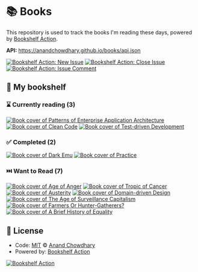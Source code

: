 # 📚 Books

This repository is used to track the books I'm reading these days, powered by [Bookshelf Action](https://github.com/AnandChowdhary/bookshelf-action).

**API:** https://anandchowdhary.github.io/books/api.json

[![Bookshelf Action: New Issue](https://github.com/AnandChowdhary/books/workflows/Bookshelf%20Action:%20New%20Issue/badge.svg)](https://github.com/AnandChowdhary/bookshelf-action/actions?query=workflow%3A%Bookshelf+Action%3A+New+Issue%22)
[![Bookshelf Action: Close Issue](https://github.com/AnandChowdhary/books/workflows/Bookshelf%20Action:%20Close%20Issue/badge.svg)](https://github.com/AnandChowdhary/bookshelf-action/actions?query=workflow%3A%Bookshelf+Action%3A+Close+Issue%22)
[![Bookshelf Action: Issue Comment](https://github.com/AnandChowdhary/books/workflows/Bookshelf%20Action:%20Issue%20Comment/badge.svg)](https://github.com/AnandChowdhary/bookshelf-action/actions?query=workflow%3A%Bookshelf+Action%3A+Issue+Comment%22)

## 📖 My bookshelf

<!--start:bookshelf-action-->
### ⌛ Currently reading (3)

[![Book cover of Patterns of Enterprise Application Architecture](https://images.weserv.nl/?url=http%3A%2F%2Fbooks.google.com%2Fbooks%2Fcontent%3Fid%3DvqTfNFDzzdIC%26printsec%3Dfrontcover%26img%3D1%26zoom%3D1%26edge%3Dcurl%26source%3Dgbs_api&w=128&h=196&fit=contain)](https://github.com/hammygoonan/books/issues/24 "Patterns of Enterprise Application Architecture by Martin Fowler")
[![Book cover of Clean Code](https://images.weserv.nl/?url=http%3A%2F%2Fbooks.google.com%2Fbooks%2Fcontent%3Fid%3DhjEFCAAAQBAJ%26printsec%3Dfrontcover%26img%3D1%26zoom%3D1%26edge%3Dcurl%26source%3Dgbs_api&w=128&h=196&fit=contain)](https://github.com/hammygoonan/books/issues/2 "Clean Code by Robert C. Martin")
[![Book cover of Test-driven Development](https://images.weserv.nl/?url=http%3A%2F%2Fbooks.google.com%2Fbooks%2Fcontent%3Fid%3DCUlsAQAAQBAJ%26printsec%3Dfrontcover%26img%3D1%26zoom%3D1%26edge%3Dcurl%26source%3Dgbs_api&w=128&h=196&fit=contain)](https://github.com/hammygoonan/books/issues/23 "Test-driven Development by Kent Beck")

### ✅ Completed (2)

[![Book cover of Dark Emu](https://images.weserv.nl/?url=https%3A%2F%2Ftse2.mm.bing.net%2Fth%3Fq%3DDark%2520Emu%2520by%2520Bruce%2520Pascoe%26w%3D256%26c%3D7%26rs%3D1%26p%3D0%26dpr%3D3%26pid%3D1.7%26mkt%3Den-IN%26adlt%3Dmoderate&w=128&h=196&fit=contain)](https://github.com/hammygoonan/books/issues/13 "Dark Emu by Bruce Pascoe completed in 10 months on February 2020")
[![Book cover of Practice](https://images.weserv.nl/?url=http%3A%2F%2Fbooks.google.com%2Fbooks%2Fcontent%3Fid%3DVHaSvQEACAAJ%26printsec%3Dfrontcover%26img%3D1%26zoom%3D1%26source%3Dgbs_api&w=128&h=196&fit=contain)](https://github.com/hammygoonan/books/issues/14 "Practice by Guy Rundle completed in 1 year on February 2020")

### ⏭️ Want to Read (7)

[![Book cover of Age of Anger](https://images.weserv.nl/?url=http%3A%2F%2Fbooks.google.com%2Fbooks%2Fcontent%3Fid%3DqejZDQAAQBAJ%26printsec%3Dfrontcover%26img%3D1%26zoom%3D1%26edge%3Dcurl%26source%3Dgbs_api&w=128&h=196&fit=contain)](https://github.com/hammygoonan/books/issues/6 "Age of Anger by Pankaj Mishra completed in undefined on Invalid Date")
[![Book cover of Tropic of Cancer](https://images.weserv.nl/?url=http%3A%2F%2Fbooks.google.com%2Fbooks%2Fcontent%3Fid%3DG54FAQAAIAAJ%26printsec%3Dfrontcover%26img%3D1%26zoom%3D1%26source%3Dgbs_api&w=128&h=196&fit=contain)](https://github.com/hammygoonan/books/issues/5 "Tropic of Cancer by Henry Miller completed in undefined on Invalid Date")
[![Book cover of Austerity](https://images.weserv.nl/?url=http%3A%2F%2Fbooks.google.com%2Fbooks%2Fcontent%3Fid%3DH_8TDAAAQBAJ%26printsec%3Dfrontcover%26img%3D1%26zoom%3D1%26edge%3Dcurl%26source%3Dgbs_api&w=128&h=196&fit=contain)](https://github.com/hammygoonan/books/issues/4 "Austerity by Mark Blyth completed in undefined on Invalid Date")
[![Book cover of Domain-driven Design](https://images.weserv.nl/?url=http%3A%2F%2Fbooks.google.com%2Fbooks%2Fcontent%3Fid%3DxColAAPGubgC%26printsec%3Dfrontcover%26img%3D1%26zoom%3D1%26edge%3Dcurl%26source%3Dgbs_api&w=128&h=196&fit=contain)](https://github.com/hammygoonan/books/issues/9 "Domain-driven Design by Eric Evans, Eric J. Evans completed in undefined on Invalid Date")
[![Book cover of The Age of Surveillance Capitalism](https://images.weserv.nl/?url=http%3A%2F%2Fbooks.google.com%2Fbooks%2Fcontent%3Fid%3DlRqrDQAAQBAJ%26printsec%3Dfrontcover%26img%3D1%26zoom%3D1%26edge%3Dcurl%26source%3Dgbs_api&w=128&h=196&fit=contain)](https://github.com/hammygoonan/books/issues/11 "The Age of Surveillance Capitalism by Shoshana Zuboff completed in undefined on Invalid Date")
[![Book cover of Farmers Or Hunter-Gatherers?](https://images.weserv.nl/?url=http%3A%2F%2Fbooks.google.com%2Fbooks%2Fcontent%3Fid%3Dj7UnzgEACAAJ%26printsec%3Dfrontcover%26img%3D1%26zoom%3D1%26source%3Dgbs_api&w=128&h=196&fit=contain)](https://github.com/hammygoonan/books/issues/12 "Farmers Or Hunter-Gatherers? by Peter Sutton, Keryn Walshe completed in undefined on Invalid Date")
[![Book cover of A Brief History of Equality](https://images.weserv.nl/?url=https%3A%2F%2Ftse2.mm.bing.net%2Fth%3Fq%3DA%2520Brief%2520History%2520of%2520Equality%2520by%2520Thomas%2520Piketty%252C%2520Steven%2520Rendall%26w%3D256%26c%3D7%26rs%3D1%26p%3D0%26dpr%3D3%26pid%3D1.7%26mkt%3Den-IN%26adlt%3Dmoderate&w=128&h=196&fit=contain)](https://github.com/hammygoonan/books/issues/15 "A Brief History of Equality by Thomas Piketty, Steven Rendall completed in undefined on Invalid Date")

<!--end:bookshelf-action-->

## 📄 License

- Code: [MIT](./LICENSE) © [Anand Chowdhary](https://anandchowdhary.com)
- Powered by: [Bookshelf Action](https://github.com/AnandChowdhary/bookshelf-action)

[![Bookshelf Action](https://github.com/AnandChowdhary/bookshelf-action/blob/HEAD/assets/logo.svg)](https://github.com/AnandChowdhary/bookshelf-action)
